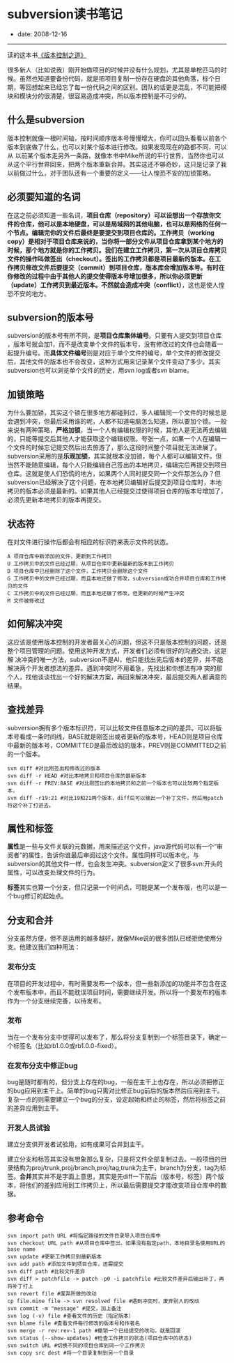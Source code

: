 # subversion读书笔记

- date: 2008-12-16

--------------------------

读的这本书[《版本控制之道》](http://www.douban.com/subject/2038779/)

很多新人（比如说我）刚开始做项目的时候并没有什么规划，尤其是单枪匹马的时候。虽然也知道要备份代码，就是把项目复制一份存在硬盘的其他角落，标个日 期，等回想起来已经忘了每一份代码之间的区别。团队的话更是混乱，不可能把模块和模块分的很清楚，很容易造成冲突，所以版本控制是不可少的。

## 什么是subversion

版本控制就像一根时间轴，按时间顺序版本号慢慢增大，你可以回头看看以前各个版本到底做了什么，也可以对某个版本进行修改。如果发现现在的路都不同，可以从 以前某个版本走另外一条路，就像本书中Mike所说的平行世界，当然你也可以从这个平行世界回来，把两个版本重新合并。其实这还不够奇妙，这只是记录了我 以前做过什么，对于团队还有一个重要的定义——让人惶恐不安的加锁策略。

## 必须要知道的名词

在这之前必须知道一些名词，**项目仓库（repository）**可以设想出一个存放你文件的仓库，他可以是本地硬盘，可以是局域网的其他电脑，也可以是网络的任何一个节点。编辑完你的文件后最终是要提交到项目仓库的。**工作拷贝（working copy）**是相对于项目仓库来说的，当你将一部分文件从项目仓库拿到某个地方的时候，那个地方就是你的工作拷贝。我们在建立工作拷贝，第一次从项目仓库拷贝文件的操作叫做**签出（checkout）**。签出的工作拷贝都是项目最新的版本。在工作拷贝修改文件后要**提交（commit）**到项目仓库，版本库会增加版本号。有时在你修改的过程中由于其他人的提交使得版本号增加很多，所以你必须**更新（update）**工作拷贝到最近版本。不然就会造成**冲突（conflict）**，这也是使人惶恐不安的地方。

## subversion的版本号

subversion的版本号有所不同，是**项目仓库集体编号**。只要有人提交到项目仓库 ，版本号就会加1，而不是改变单个文件的版本号，没有修改过的文件也会随着一起提升编号。而**具体文件编号**则是对应于单个文件的编号，单个文件的修改提交后，其他文件的版本也不会改变，这种方式用来记录某个文件变动了多少。其实subversion也可以浏览单个文件的历史，用svn log或者svn blame。

## 加锁策略

为什么要加锁，其实这个锁在很多地方都碰到过，多人编辑同一个文件的时候总是会遇到冲突，但最后采用谁的呢，人都不知道电脑怎么知道，所以要加个锁。一般来说有两种策略，**严格加锁**，当一个人有编辑权限的时候，其他人是无法再去编辑的，只能等提交后其他人才能获取这个编辑权限。夸张一点，如果一个人在编辑一个文件的时候忘记提交然后出去旅游了，那么这段时间整个项目就无法进展了。subversion采用的是**乐观加锁**，其实就根本没加锁，每个人都可以编辑文件。但当然不能随意编辑，每个人只能编辑自己签出的本地拷贝，编辑完后再提交到项目仓库。这就是使人们恐慌的地方，如果两个人同时提交同一个文件那怎么办？但subversion已经解决了这个问题，在本地拷贝编辑好后提交到项目仓库时，本地拷贝的版本必须是最新的。如果其他人已经提交过使得项目仓库的版本号增加了，必须先更新本地拷贝的版本再提交。

## 状态符

在对文件进行操作后都会有相应的标识符来表示文件的状态。
    
    A 项目仓库中新添加的文件，更新到工作拷贝
    U 工作拷贝中的文件已经过期，从项目仓库中更新最新的版本到工作拷贝
    D 项目仓库中已经删除了这个文件，工作拷贝会删除这个文件
    G 工作拷贝中的文件已经过期，而且本地还做了修改，subversion成功合并项目仓库和工作拷贝的文件
    C 工作拷贝中的文件已经过期，而且本地还做了修改，但更新的时候产生冲突
    M 文件被修改过
    
## 如何解决冲突

这应该是使用版本控制的开发者最关心的问题，但这不只是版本控制的问题，还是整个项目管理的问题。使用这种开发方式，开发者们必须有很好的沟通交流，这是解 决冲突的唯一方法，subversion不是AI，他只能找出先后版本的差异，并不能解决两个开发者想法的差异。遇到冲突时不用着急，先找出和你想法有冲 突的那个人，找他谈谈找出一个好的解决方案，再回来解决冲突，最后提交两人都满意的结果。

## 查找差异

subversion拥有多个版本标识符，可以比较文件任意版本之间的差异。可以将版本号看成一条时间线，BASE就是刚签出或者更新的版本号，HEAD则是项目仓库中最新的版本号，COMMITTED是最后改动的版本，PREV则是COMMITTED之前的一个版本。

    svn diff #对比刚签出和修改过的版本
    svn diff -r HEAD #对比本地拷贝和项目仓库的最新版本
    svn diff -r PREV:BASE #对比刚签出的本地拷贝和之前一个版本也可以比较两个指定版本，
    svn diff -r19:21 #对比19和21两个版本，diff后可以输出一个补丁文件，然后用patch将这个补丁打进去。

## 属性和标签

**属性**是一些与文件关联的元数据，用来描述这个文件，java源代码可以有一个“审阅者”的属性，告诉你谁最后审阅过这个文件。属性同样可以版本化，与 subversion的其他文件一样，也会发生冲突。subversion定义了很多svn:开头的属性，可以改变处理文件的行为。

**标签**其实也算一个分支，但只记录一个时间点，可能是某一个发布版，也可以是一个bug修订的起始点。

## 分支和合并

分支虽然方便，但不是运用的越多越好，就像Mike说的很多团队已经拒绝使用分支。他建议我们四种用法：

### 发布分支

在项目的开发过程中，有时需要发布一个版本，但一些新添加的功能并不包含在这个发布版本中，而且不能耽误项目时间，需要继续开发。所以将一个要发布的版本作为一个分支继续完善，以待发布。

### 发布

当在一个发布分支中觉得可以发布了，那么将分支复制到一个标签目录下，确定一个标签名（比如rb1.0.0或rb1.0.0-fixed）。

### 在发布分支中修正bug

bug是随时都有的，但分支上存在的bug，一般在主干上也存在，所以必须把修正的bug应用到主干上。简单的bug只需对比修正bug前后的版本然后应用到主干。复杂一点的则需要建立一个bug的分支，设定起始和终止的标签，然后将标签之前的差异应用到主干。


### 开发人员试验

建立分支供开发者试验用，如有成果可合并到主干。

建立分支和标签其实没有想象那么复杂，只是将文件全部复制过去。一般项目的目录结构为proj/trunk,proj/branch,proj/tag,trunk为主干，branch为分支，tag为标签。**合并**其实并不是字面上意思，其实是先diff一下前后（版本号，标签）两个版本，将他们的差别应用到工作拷贝上，所以最后需要提交才能改变项目仓库中的数据。

## 参考命令

```
svn import path URL #将指定路径的文件目录导入项目仓库中
svn checkout URL path #从项目仓库中签出，如果没有指定path，本地目录名使用URL的base name
svn update #更新工作拷贝到最新版本
svn add path #添加文件到项目仓库，还需提交
svn diff path #比较文件差异
svn diff > patchfile -> patch -p0 -i patchfile #比较文件差异后输出补丁，再将补丁打上
svn revert file #废弃所做的改动
cp file.mine file -> svn resolved file #遇到冲突时，废弃别人的改动
svn commit -m "message" #提交，加上备注
svn log (-v) file #查看文件的历史（指定版本）
svn blame file #查看文件每行修改的版本号和作者名
svn merge -r rev:rev-1 path #撤销一个已经提交的改动，就是回滚
svn status (--show-updates) #检查工作拷贝的状态(项目仓库中的状态)
svn switch URL #切换不同的项目仓库到同一个工作拷贝
svn copy src dest #将一个目录复制到另一个目录
```
